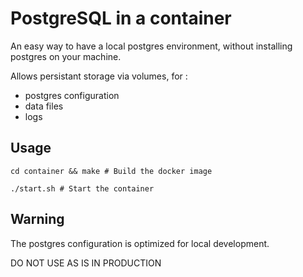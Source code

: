 # PostgreSQL in a container

An easy way to have a local postgres environment, without installing postgres on your machine.

Allows persistant storage via volumes, for :
- postgres configuration
- data files
- logs

## Usage

```
cd container && make # Build the docker image

./start.sh # Start the container
```


## Warning

The postgres configuration is optimized for local development.

DO NOT USE AS IS IN PRODUCTION 
